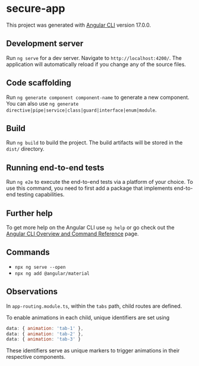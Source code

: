 # secure-app
This project was generated with [Angular CLI](https://github.com/angular/angular-cli) version 17.0.0.

## Development server
Run `ng serve` for a dev server. Navigate to `http://localhost:4200/`. The application will automatically reload if you change any of the source files.

## Code scaffolding
Run `ng generate component component-name` to generate a new component. You can also use `ng generate directive|pipe|service|class|guard|interface|enum|module`.

## Build
Run `ng build` to build the project. The build artifacts will be stored in the `dist/` directory.

## Running end-to-end tests
Run `ng e2e` to execute the end-to-end tests via a platform of your choice. To use this command, you need to first add a package that implements end-to-end testing capabilities.

## Further help
To get more help on the Angular CLI use `ng help` or go check out the [Angular CLI Overview and Command Reference](https://angular.io/cli) page.

## Commands
- `npx ng serve --open`
- `npx ng add @angular/material`

## Observations
In `app-routing.module.ts`, within the `tabs` path, child routes are defined. 

To enable animations in each child, unique identifiers are set using 

```js
data: { animation: 'tab-1' }, 
data: { animation: 'tab-2' }, 
data: { animation: 'tab-3' } 
```
These identifiers serve as unique markers to trigger animations in their respective components.